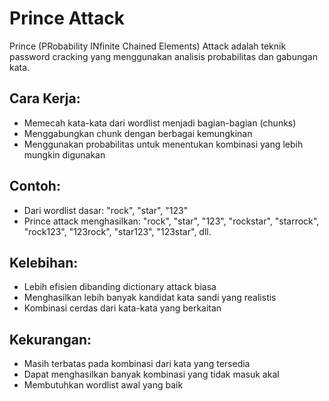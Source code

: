 # Prince Attack

Prince (PRobability INfinite Chained Elements) Attack adalah teknik password cracking yang menggunakan analisis probabilitas dan gabungan kata.

## Cara Kerja:

- Memecah kata-kata dari wordlist menjadi bagian-bagian (chunks)
- Menggabungkan chunk dengan berbagai kemungkinan
- Menggunakan probabilitas untuk menentukan kombinasi yang lebih mungkin digunakan

## Contoh:

- Dari wordlist dasar: "rock", "star", "123"
- Prince attack menghasilkan: "rock", "star", "123", "rockstar", "starrock", "rock123", "123rock", "star123", "123star", dll.

## Kelebihan:

- Lebih efisien dibanding dictionary attack biasa
- Menghasilkan lebih banyak kandidat kata sandi yang realistis
- Kombinasi cerdas dari kata-kata yang berkaitan

## Kekurangan:

- Masih terbatas pada kombinasi dari kata yang tersedia
- Dapat menghasilkan banyak kombinasi yang tidak masuk akal
- Membutuhkan wordlist awal yang baik
